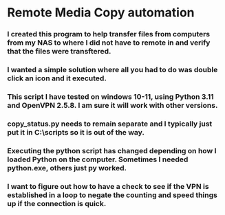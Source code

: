 # Remote Media Copy automation

### I created this program to help transfer files from computers from my NAS to where I did not have to remote in and verify that the files were transftered. 
### I wanted a simple solution where all you had to do was double click an icon and it executed. 
### This script I have tested on windows 10-11, using Python 3.11 and OpenVPN 2.5.8. I am sure it will work with other versions. 
### copy_status.py needs to remain separate and I typically just put it in C:\scripts so it is out of the way. 
### Executing the python script has changed depending on how I loaded Python on the computer. Sometimes I needed python.exe, others just py worked. 
### I want to figure out how to have a check to see if the VPN is established in a loop to negate the counting and speed things up if the connection is quick. 
